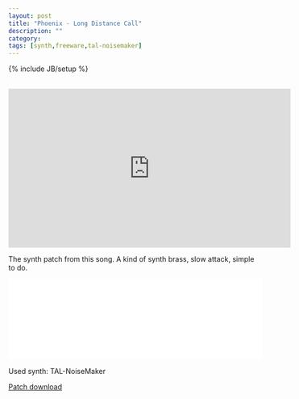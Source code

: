 ```yaml
---
layout: post
title: "Phoenix - Long Distance Call"
description: ""
category: 
tags: [synth,freeware,tal-noisemaker]
---
```

{% include JB/setup %}

<br />

<iframe width="560" height="315" src="https://www.youtube.com/embed/owD3d1S0LFg" frameborder="0" allowfullscreen></iframe>

The synth patch from this song. A kind of synth brass, slow attack, simple to do.

<iframe width="100%" height="160px" src="//clyp.it/uhqajqs4/widget" frameborder="0" allowfullscreen=""></iframe>

Used synth: TAL-NoiseMaker

<a href="/patches/long-distance.zip"><span class="glyphicon glyphicon-download-alt"></span> Patch download</a>